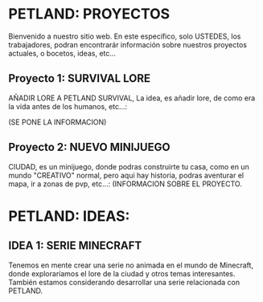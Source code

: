 # PETLAND: PROYECTOS

Bienvenido a nuestro sitio web. En este especifico, solo USTEDES, los trabajadores, podran encontrarár información sobre nuestros proyectos actuales, o bocetos, ideas, etc...







## Proyecto 1: SURVIVAL LORE

AÑADIR LORE A PETLAND SURVIVAL, La idea, es añadir lore, de como era la vida antes de los humanos, etc...:

 (SE PONE LA INFORMACION) 

## Proyecto 2: NUEVO MINIJUEGO

CIUDAD, es un minijuego, donde podras construirte tu casa, como en un mundo "CREATIVO" normal, pero aqui hay historia, podras aventurar el mapa, ir a zonas de pvp, etc...:
 (INFORMACION SOBRE EL PROYECTO.

# PETLAND: IDEAS:

## IDEA 1: SERIE MINECRAFT
 
 Tenemos en mente crear una serie no animada en el mundo de Minecraft, donde exploraríamos el lore de la ciudad y otros temas interesantes. También estamos considerando desarrollar una serie relacionada con PETLAND.
